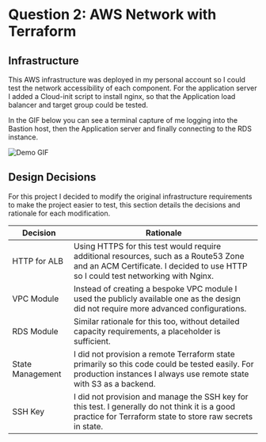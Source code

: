 # Question 2: AWS Network with Terraform

## Infrastructure

This AWS infrastructure was deployed in my personal account so I could test the network accessibility of each component.
For the application server I added a Cloud-init script to install nginx, so that the Application load balancer and target group could be tested.

In the GIF below you can see a terminal capture of me logging into the Bastion host, then the Application server and finally connecting to the RDS instance.

![Demo GIF](./documentation/demo.gif)

## Design Decisions

For this project I decided to modify the original infrastructure requirements to make the project easier to test, this section details the decisions and rationale for each modification.

| Decision         | Rationale                                                                                                                                                                 |
| ---------------- | ------------------------------------------------------------------------------------------------------------------------------------------------------------------------- |
| HTTP for ALB     | Using HTTPS for this test would require additional resources, such as a Route53 Zone and an ACM Certificate. I decided to use HTTP so I could test networking with Nginx. |
| VPC Module       | Instead of creating a bespoke VPC module I used the publicly available one as the design did not require more advanced configurations.                                    |
| RDS Module       | Similar rationale for this too, without detailed capacity requirements, a placeholder is sufficient.                                                                      |
| State Management | I did not provision a remote Terraform state primarily so this code could be tested easily. For production instances I always use remote state with S3 as a backend.      |
| SSH Key          | I did not provision and manage the SSH key for this test. I generally do not think it is a good practice for Terraform state to store raw secrets in state.               |
